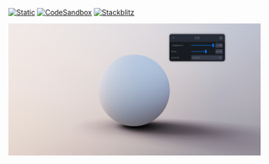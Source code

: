 [![Static](https://img.shields.io/badge/demo-%23646CFF.svg?logo=html5&logoColor=white)](https://pmndrs.github.io/examples/environment-blur-and-transitions)
[![CodeSandbox](https://img.shields.io/badge/codesandbox-040404?logo=codesandbox&logoColor=DBDBDB)](https://codesandbox.io/s/github/pmndrs/examples/tree/main/demos/environment-blur-and-transitions)
[![Stackblitz](https://img.shields.io/badge/stackblitz-fff?logo=Stackblitz&logoColor=1389FD)](https://stackblitz.com/github/pmndrs/examples/tree/main/demos/environment-blur-and-transitions)

![](thumbnail.png)
